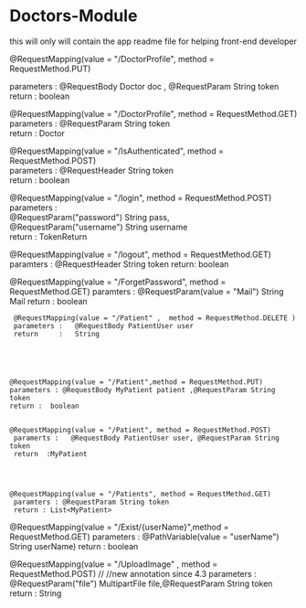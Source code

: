 # Doctors-Module
this will only will contain the app readme file for helping front-end developer



@RequestMapping(value = "/DoctorProfile", method = RequestMethod.PUT)

parameters : @RequestBody Doctor doc , @RequestParam String token            
return : boolean 


 @RequestMapping(value = "/DoctorProfile", method = RequestMethod.GET)                              
 parameters :            @RequestParam String token                       
 return : Doctor


 @RequestMapping(value = "/IsAuthenticated", method = RequestMethod.POST)                        
  parameters :    @RequestHeader String token                                                         
  return : boolean                                                


@RequestMapping(value = "/login", method = RequestMethod.POST)                                 
   parameters :                                                                                                               
          @RequestParam("password") String pass,                                                                      
          @RequestParam("username") String username                                                                       
    return :        TokenReturn                                                                               
     
   
 @RequestMapping(value = "/logout", method = RequestMethod.GET)
     paramters :
          @RequestHeader String token
     return: 
          boolean
 
 
    
   @RequestMapping(value = "/ForgetPassword", method = RequestMethod.GET)
    paramters :
            @RequestParam(value = "Mail") String Mail
    return :
             boolean
     
     
     
     
     @RequestMapping(value = "/Patient" ,  method = RequestMethod.DELETE )
     parameters :   @RequestBody PatientUser user 
     return     :   String
    
    
    
    
    
    @RequestMapping(value = "/Patient",method = RequestMethod.PUT)
    parameters : @RequestBody MyPatient patient ,@RequestParam String token 
    return :  boolean

    
    @RequestMapping(value = "/Patient", method = RequestMethod.POST)
     paramerts :   @RequestBody PatientUser user, @RequestParam String token 
     return  :MyPatient



    
    @RequestMapping(value = "/Patients", method = RequestMethod.GET)
     paramters : @RequestParam String token 
     return : List<MyPatient>
  
  
  
  
  
  @RequestMapping(value = "/Exist/{userName}",method = RequestMethod.GET)
   parameters : @PathVariable(value = "userName") String userName)
   return : boolean 
  
  
  
  
  @RequestMapping(value = "/UploadImage" , method = RequestMethod.POST) // //new annotation since 4.3
     parameters : @RequestParam("file") MultipartFile file,@RequestParam String token
     return :             String
  
  
